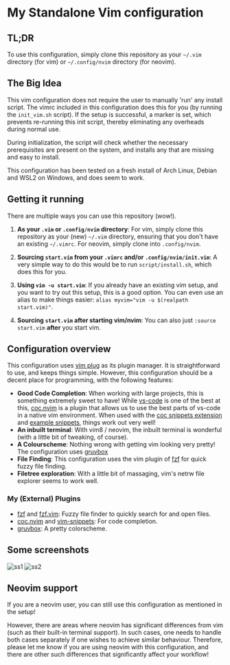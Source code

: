 # My Standalone Vim configuration

## TL;DR
To use this configuration, simply clone this repository as your `~/.vim` directory (for vim) or `~/.config/nvim` directory (for neovim).

## The Big Idea
This vim configuration does not require the user to manually 'run' any install script. The vimrc included in this configuration does this for you (by running the `init_vim.sh` script). If the setup is successful, a marker is set, which prevents re-running this init script, thereby eliminating any overheads during normal use.

During initialization, the script will check whether the necessary prerequisites are present on the system, and installs any that are missing and easy to install.

This configuration has been tested on a fresh install of Arch Linux, Debian and WSL2 on Windows, and does seem to work.

## Getting it running
There are multiple ways you can use this repository (wow!).

1. **As your `.vim` or `.config/nvim` directory**: For vim, simply clone this repository as your (new) `~/.vim` directory, ensuring that you don't have an existing `~/.vimrc`. For neovim, simply clone into `.config/nvim`.

2. **Sourcing `start.vim` from your `.vimrc` and/or `.config/nvim/init.vim`**: A very simple way to do this would be to run `script/install.sh`, which does this for you.

3. **Using `vim -u start.vim`**: If you already have an existing vim setup, and you want to try out this setup, this is a good option. You can even use an alias to make things easier: `alias myvim="vim -u $(realpath start.vim)"`.

4. **Sourcing `start.vim` after starting vim/nvim**: You can also just `:source start.vim` **after** you start vim.

## Configuration overview
This configuration uses [vim plug](https://github.com/junegunn/vim-plug) as its plugin manager. It is straightforward to use, and keeps things simple. However, this configuration should be a decent place for programming, with the following features:

* **Good Code Completion**: When working with large projects, this is something extremely sweet to have! While [vs-code](https://code.visualstudio.com/) is one of the best at this, [coc.nvim](https://github.com/neoclide/coc.nvim) is a plugin that allows us to use the best parts of vs-code in a native vim environment. When used with the [coc snippets extension](https://github.com/neoclide/coc-snippets) and [example snippets](https://github.com/honza/vim-snippets), things work out very well!
* **An inbuilt terminal**: With vim8 / neovim, the inbuilt terminal is wonderful (with a little bit of tweaking, of course).
* **A Colourscheme**: Nothing wrong with getting vim looking very pretty! The configuration uses [gruvbox](https://github.com/morhetz/gruvbox)
* **File Finding**: This configuration uses the vim plugin of [fzf](https://github.com/junegunn/fzf) for quick fuzzy file finding.
* **Filetree exploration**: With a little bit of massaging, vim's netrw file explorer seems to work well.

### My (External) Plugins
* [fzf](https://github.com/junegunn/fzf) and [fzf.vim](https://github.com/junegunn/fzf.vim): Fuzzy file finder to quickly search for and open files.
* [coc.nvim](https://github.com/neoclide/coc.nvim) and [vim-snippets](https://github.com/honza/vim-snippets): For code completion. 
* [gruvbox](https://github.com/morhetz/gruvbox): A pretty colorscheme.

## Some screenshots
![ss1](https://imgur.com/XidTaTK.png)
![ss2](https://imgur.com/df2FcoU.png)

## Neovim support
If you are a neovim user, you can still use this configuration as mentioned in the setup!

However, there are areas where neovim has significant differences from vim (such as their built-in terminal support). In such cases, one needs to handle both cases separately if one wishes to achieve similar behaviour. Therefore, please let me know if you are using neovim with this configuration, and there are  other such differences that significantly affect your workflow!
